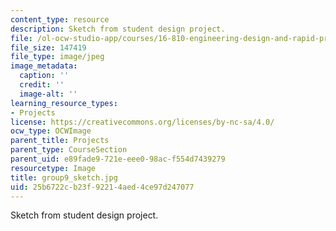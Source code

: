 ```yaml
---
content_type: resource
description: Sketch from student design project.
file: /ol-ocw-studio-app/courses/16-810-engineering-design-and-rapid-prototyping-january-iap-2005/25b6722cb23f92214aed4ce97d247077_group9_sketch.jpg
file_size: 147419
file_type: image/jpeg
image_metadata:
  caption: ''
  credit: ''
  image-alt: ''
learning_resource_types:
- Projects
license: https://creativecommons.org/licenses/by-nc-sa/4.0/
ocw_type: OCWImage
parent_title: Projects
parent_type: CourseSection
parent_uid: e89fade9-721e-eee0-98ac-f554d7439279
resourcetype: Image
title: group9_sketch.jpg
uid: 25b6722c-b23f-9221-4aed-4ce97d247077
---
```

Sketch from student design project.